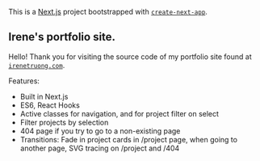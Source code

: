 This is a [Next.js](https://nextjs.org/) project bootstrapped with [`create-next-app`](https://github.com/vercel/next.js/tree/canary/packages/create-next-app).

## Irene's portfolio site.

Hello! Thank you for visiting the source code of my portfolio site found at [`irenetruong.com`](https://irenetruong.com/).

Features:

- Built in Next.js
- ES6, React Hooks
- Active classes for navigation, and for project filter on select
- Filter projects by selection
- 404 page if you try to go to a non-existing page
- Transitions: Fade in project cards in /project page, when going to another page, SVG tracing on /project and /404
